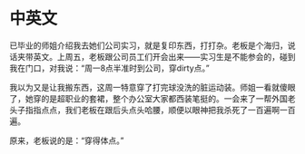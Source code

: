 # 中英文

已毕业的师姐介绍我去她们公司实习，就是复印东西，打打杂。老板是个海归，说话夹带英文。上周五，老板跟公司员工们开会出来——实习生是不能参会的，碰到我在门口，对我说：“周一8点半准时到公司，穿dirty点。”

我以为又是让我搬东西，这周一特意穿了打完球没洗的脏运动装。师姐一看就傻眼了，她穿的是超职业的套裙，整个办公室大家都西装笔挺的。一会来了一帮外国老头子指指点点，我们老板在跟后头点头哈腰，顺便以眼神把我杀死了一百遍啊一百遍。

原来，老板说的是：“穿得体点。”